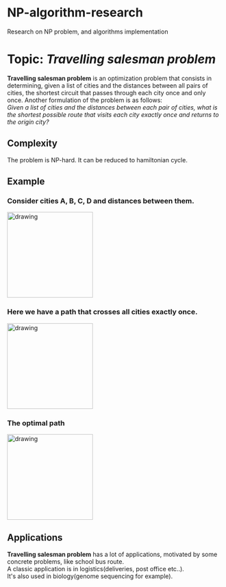 # NP-algorithm-research
Research on NP problem, and algorithms implementation
# Topic: *Travelling salesman problem*
**Travelling salesman problem** is an optimization problem that consists in determining, given a list of cities and the distances between all pairs of cities, the shortest circuit that passes through each city once and only once.
Another formulation of the problem is as follows:<br/>
*Given a list of cities and the distances between each pair of cities, what is the shortest possible route that visits each city exactly once and returns to the origin city?*
## Complexity
The problem is NP-hard.
It can be reduced to hamiltonian cycle.
## Example
### Consider cities A, B, C, D and distances between them.<br/>
<img src="https://upload.wikimedia.org/wikipedia/commons/1/19/Tsp_instance.png?uselang=fr" alt="drawing" width="200"/><br/>
### Here we have a path that crosses all cities exactly once.
<img src="https://upload.wikimedia.org/wikipedia/commons/thumb/2/26/Tsp_solution_debile.png/185px-Tsp_solution_debile.png" alt="drawing" width="200"/><br/>
### The optimal path
<img src="https://upload.wikimedia.org/wikipedia/commons/thumb/4/44/Tsp_opt.png/186px-Tsp_opt.png" alt="drawing" width="200"/><br/>
## Applications
**Travelling salesman problem** has a lot of applications, motivated by some concrete problems, like school bus route.<br/> 
A classic application is in logistics(deliveries, post office etc..).<br/> 
It's also used in biology(genome sequencing for example).<br/>
